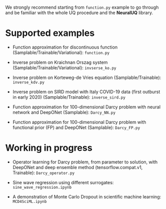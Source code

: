 We strongly recommend starting from `function.py` example to go through and be familiar with the whole UQ procedure and the **NeuralUQ** library.

# Supported examples

- Function approximation for discontinuous function (Samplable/Trainable/Variational): `function.py`

- Inverse problem on Kraichnan Orszag system (Samplable/Trainable/Variational): `invserse_ko.py`

- Inverse problem on Korteweg-de Vries equation (Samplable/Trainable): `inverse_kdv.py`

- Inverse problem on SIRD model with Italy COVID-19 data (first outburst in early 2020) (Samplable/Trainable): `inverse_sird.py`

- Function approximation for 100-dimensional Darcy problem with neural network and DeepONet (Samplable): `Darcy_NN.py`

- Function approximation for 100-dimensional Darcy problem with functional prior (FP) and DeepONet (Samplable): `Darcy_FP.py`

# Working in progress

- Operator learning for Darcy problem, from parameter to solution, with DeepONet and deep ensemble method (tensorflow.compat.v1, Trainable): `Darcy_operator.py`

- Sine wave regression using different surrogates: `sine_wave_regression.ipynb`

- A demonstration of Monte Carlo Dropout in scientific machine learning: `MCD4SciML.ipynb`
